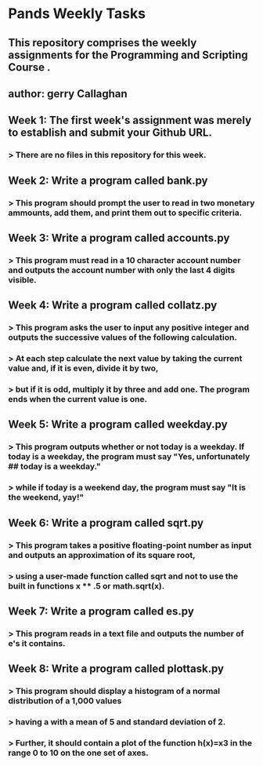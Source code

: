 # Pands Weekly Tasks

## This repository comprises the weekly assignments for the Programming and Scripting Course .
## author: gerry Callaghan


## Week 1: The first week's assignment was merely to establish and submit your Github URL. 
### > There are no files in this repository for this week.


## Week 2: Write a program called bank.py 
### > This program should prompt the user to read in two monetary ammounts, add them, and print them out to specific criteria.


## Week 3: Write a program called accounts.py
### > This program must read in a 10 character account number and outputs the account number with only the last 4 digits visible.


## Week 4: Write a program called collatz.py
### > This program asks the user to input any positive integer and outputs the successive values of the following calculation.  
### > At each step calculate the next value by taking the current value and, if it is even, divide it by two,   
### > but if it is odd, multiply it by three and add one. The program ends when the current value is one.


## Week 5: Write a program called weekday.py
### > This program outputs whether or not today is a weekday. If today is a weekday, the program must say "Yes, unfortunately ## today is a weekday."   
### > while if today is a weekend day, the program must say "It is the weekend, yay!"


## Week 6: Write a program called sqrt.py
### > This program takes a positive floating-point number as input and outputs an approximation of its square root,   
### > using a user-made function called sqrt and not to use the built in functions x ** .5 or math.sqrt(x).


## Week 7: Write a program called es.py
### > This program reads in a text file and outputs the number of e's it contains.   


## Week 8: Write a program called plottask.py
### > This program should display a histogram of a normal distribution of a 1,000 values   
### > having a with a mean of 5 and standard deviation of 2.   
### > Further, it should contain a plot of the function h(x)=x3 in the range 0 to 10 on the one set of axes.


